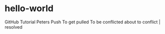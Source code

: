 # hello-world
GitHub Tutorial
Peters Push
To get pulled
To be conflicted
about to conflict | resolved
